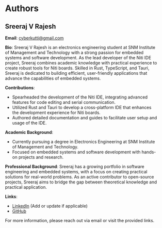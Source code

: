 # Authors

## Sreeraj V Rajesh

**Email**: [cyberkutti@gmail.com](mailto:cyberkutti@gmail.com)

**Bio**: Sreeraj V Rajesh is an electronics engineering student at SNM Institute of Management and Technology with a strong passion for embedded systems and software development. As the lead developer of the Niti IDE project, Sreeraj combines academic knowledge with practical experience to create robust tools for Niti boards. Skilled in Rust, TypeScript, and Tauri, Sreeraj is dedicated to building efficient, user-friendly applications that advance the capabilities of embedded systems.

**Contributions**:
- Spearheaded the development of the Niti IDE, integrating advanced features for code editing and serial communication.
- Utilized Rust and Tauri to develop a cross-platform IDE that enhances the development experience for Niti boards.
- Authored detailed documentation and guides to facilitate user setup and usage of the IDE.

**Academic Background**:
- Currently pursuing a degree in Electronics Engineering at SNM Institute of Management and Technology.
- Focused on embedded systems and software development with hands-on projects and research.

**Professional Background**:
Sreeraj has a growing portfolio in software engineering and embedded systems, with a focus on creating practical solutions for real-world problems. As an active contributor to open-source projects, Sreeraj aims to bridge the gap between theoretical knowledge and practical application.

**Links**:
- [LinkedIn](https://www.linkedin.com/in/sreerajvrajesh) (Add or update if applicable)
- [GitHub](https://github.com/cyberkutti)

For more information, please reach out via email or visit the provided links.
